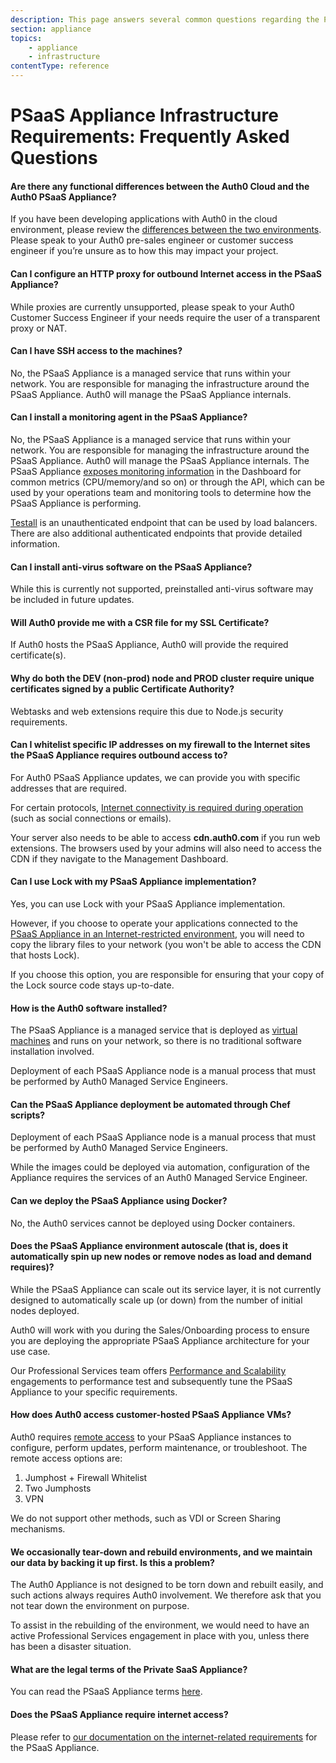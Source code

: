 ```yaml
---
description: This page answers several common questions regarding the PSaaS Appliance infrastructure.
section: appliance
topics:
    - appliance
    - infrastructure
contentType: reference
---
```


# PSaaS Appliance Infrastructure Requirements: Frequently Asked Questions

#### Are there any functional differences between the Auth0 Cloud and the Auth0 PSaaS Appliance?
If you have been developing applications with Auth0 in the cloud environment, please review the [differences between the two environments](/deployment).  Please speak to your Auth0 pre-sales engineer or customer success engineer if you’re unsure as to how this may impact your project.

#### Can I configure an HTTP proxy for outbound Internet access in the PSaaS Appliance?
While proxies are currently unsupported, please speak to your Auth0 Customer Success Engineer if your needs require the user of a transparent proxy or NAT.

#### Can I have SSH access to the machines?
No, the PSaaS Appliance is a managed service that runs within your network. You are responsible for managing the infrastructure around the PSaaS Appliance. Auth0 will manage the PSaaS Appliance internals.

#### Can I install a monitoring agent in the PSaaS Appliance?
No, the PSaaS Appliance is a managed service that runs within your network. You are responsible for managing the infrastructure around the PSaaS Appliance. Auth0 will manage the PSaaS Appliance internals. The PSaaS Appliance [exposes monitoring information](/appliance/monitoring) in the Dashboard for common metrics (CPU/memory/and so on) or through the API, which can be used by your operations team and monitoring tools to determine how the PSaaS Appliance is performing.

[Testall](/appliance/monitoring/testall) is an unauthenticated endpoint that can be used by load balancers. There are also additional authenticated endpoints that provide detailed information.

#### Can I install anti-virus software on the PSaaS Appliance?
While this is currently not supported, preinstalled anti-virus software may be included in future updates.

#### Will Auth0 provide me with a CSR file for my SSL Certificate?
If Auth0 hosts the PSaaS Appliance, Auth0 will provide the required certificate(s).

#### Why do both the DEV (non-prod) node and PROD cluster require unique certificates signed by a public Certificate Authority?
Webtasks and web extensions require this due to Node.js security requirements.

#### Can I whitelist specific IP addresses on my firewall to the Internet sites the PSaaS Appliance requires outbound access to?

For Auth0 PSaaS Appliance updates, we can provide you with specific addresses that are required.

For certain protocols, [Internet connectivity is required during operation](/appliance/infrastructure/internet-restricted-deployment) (such as social connections or emails).

Your server also needs to be able to access **cdn.auth0.com** if you run web extensions. The browsers used by your admins will also need to access the CDN if they navigate to the Management Dashboard.

#### Can I use Lock with my PSaaS Appliance implementation?

Yes, you can use Lock with your PSaaS Appliance implementation.

However, if you choose to operate your applications connected to the [PSaaS Appliance in an Internet-restricted environment](/appliance/infrastructure/internet-restricted-deployment), you will need to copy the library files to your network (you won't be able to access the CDN that hosts Lock).

If you choose this option, you are responsible for ensuring that your copy of the Lock source code stays up-to-date.

#### How is the Auth0 software installed? 

The PSaaS Appliance is a managed service that is deployed as [virtual machines](/appliance/infrastructure/virtual-machines) and runs on your network, so there is no traditional software installation involved.

Deployment of each PSaaS Appliance node is a manual process that must be performed by Auth0 Managed Service Engineers.

#### Can the PSaaS Appliance deployment be automated through Chef scripts?

Deployment of each PSaaS Appliance node is a manual process that must be performed by Auth0 Managed Service Engineers. 

While the images could be deployed via automation, configuration of the Appliance requires the services of an Auth0 Managed Service Engineer.

#### Can we deploy the PSaaS Appliance using Docker?

No, the Auth0 services cannot be deployed using Docker containers.

#### Does the PSaaS Appliance environment autoscale (that is, does it automatically spin up new nodes or remove nodes as load and demand requires)?

While the PSaaS Appliance can scale out its service layer, it is not currently designed to automatically scale up (or down) from the number of initial nodes deployed. 

Auth0 will work with you during the Sales/Onboarding process to ensure you are deploying the appropriate PSaaS Appliance architecture for your use case.

Our Professional Services team offers [Performance and Scalability](https://auth0.com/docs/services/performance-scalability) engagements to performance test and subsequently tune the PSaaS Appliance to your specific requirements.

#### How does Auth0 access customer-hosted PSaaS Appliance VMs?

Auth0 requires [remote access](/appliance/remote-access-options) to your PSaaS Appliance instances to configure, perform updates, perform maintenance, or troubleshoot. The remote access options are:

1. Jumphost + Firewall Whitelist
2. Two Jumphosts
3. VPN

We do not support other methods, such as VDI or Screen Sharing mechanisms.

#### We occasionally tear-down and rebuild environments, and we maintain our data by backing it up first. Is this a problem?

The Auth0 Appliance is not designed to be torn down and rebuilt easily, and such actions always requires Auth0 involvement. We therefore ask that you not tear down the environment on purpose.

To assist in the rebuilding of the environment, we would need to have an active Professional Services engagement in place with you, unless there has been a disaster situation.

#### What are the legal terms of the Private SaaS Appliance?

You can read the PSaaS Appliance terms [here](https://auth0.com/legal/baseline/PSaaS).

#### Does the PSaaS Appliance require internet access?

Please refer to [our documentation on the internet-related requirements](/appliance/infrastructure/internet-restricted-deployment) for the PSaaS Appliance.